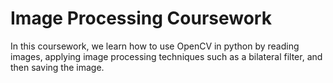 # Image Processing Coursework
In this coursework, we learn how to use OpenCV in python by reading images, applying image processing techniques such as a bilateral filter, and then saving the image.
